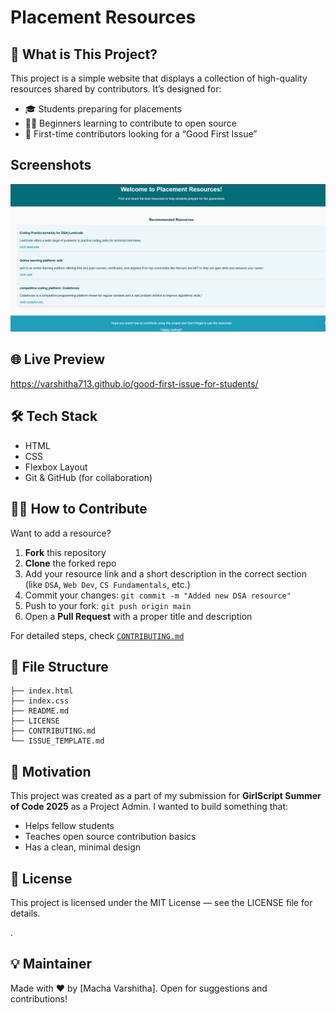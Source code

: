 # Placement Resources

## 📌 What is This Project?

This project is a simple website that displays a collection of high-quality resources shared by contributors. It’s designed for:

* 🎓 Students preparing for placements
* 👩‍💻 Beginners learning to contribute to open source
* 🌱 First-time contributors looking for a “Good First Issue”

## Screenshots

![prjct=preview](images/prjct-preview.png)

## 🌐 Live Preview

https://varshitha713.github.io/good-first-issue-for-students/


## 🛠️ Tech Stack

* HTML
* CSS
* Flexbox Layout
* Git & GitHub (for collaboration)


## 🧑‍💻 How to Contribute

Want to add a resource?

1. **Fork** this repository
2. **Clone** the forked repo
3. Add your resource link and a short description in the correct section (like `DSA`, `Web Dev`, `CS Fundamentals`, etc.)
4. Commit your changes: `git commit -m "Added new DSA resource"`
5. Push to your fork: `git push origin main`
6. Open a **Pull Request** with a proper title and description

For detailed steps, check [`CONTRIBUTING.md`](./CONTRIBUTING.md)


## 🧭 File Structure

```
├── index.html
├── index.css
├── README.md
├── LICENSE
├── CONTRIBUTING.md
└── ISSUE_TEMPLATE.md
```


## 🫶 Motivation

This project was created as a part of my submission for **GirlScript Summer of Code 2025** as a Project Admin. I wanted to build something that:

* Helps fellow students
* Teaches open source contribution basics
* Has a clean, minimal design


## 📄 License

This project is licensed under the MIT License — see the LICENSE file for details.

.

## 💡 Maintainer

Made with ❤️ by [Macha Varshitha]. Open for suggestions and contributions!

